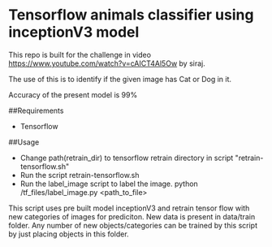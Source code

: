 # Tensorflow animals classifier using inceptionV3 model

This repo is built for the challenge in video https://www.youtube.com/watch?v=cAICT4Al5Ow by siraj.

The use of this is to identify if the given image has Cat or Dog in it. 

Accuracy of the present model is 99%

##Requirements
- Tensorflow

##Usage
- Change path(retrain_dir) to tensorflow retrain directory in script "retrain-tensorflow.sh"
- Run the script retrain-tensorflow.sh
- Run the label_image script to label the image. python /tf_files/label_image.py <path_to_file>


This script uses pre built model inceptionV3 and retrain tensor flow with new categories of images for prediciton.
New data is present in data/train folder. Any number of new objects/categories can be trained by this script by just placing objects in this folder.
